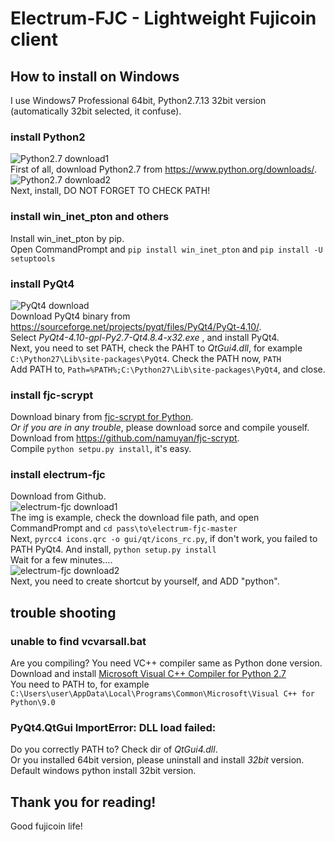 # Electrum-FJC - Lightweight Fujicoin client


## How to install on Windows  
I use Windows7 Professional 64bit, Python2.7.13 32bit version (automatically 32bit selected, it confuse).  


### install Python2  
![Python2.7 download1](http://imgur.com/hzbueo1)  
First of all, download Python2.7 from <https://www.python.org/downloads/>.  
![Python2.7 download2](http://imgur.com/r9KlIwr)  
Next, install, DO NOT FORGET TO CHECK PATH!  


### install win_inet_pton and others  
Install win_inet_pton by pip.  
Open CommandPrompt and `pip install win_inet_pton` and `pip install -U setuptools`  


### install PyQt4  
![PyQt4 download](http://imgur.com/5SiW4z5)  
Download PyQt4 binary from <https://sourceforge.net/projects/pyqt/files/PyQt4/PyQt-4.10/>.  
Select  *PyQt4-4.10-gpl-Py2.7-Qt4.8.4-x32.exe* , and install PyQt4.  
Next, you need to set PATH, check the PAHT to *QtGui4.dll*, for example `C:\Python27\Lib\site-packages\PyQt4`.
Check the PATH now, `PATH`  
Add PATH to, `Path=%PATH%;C:\Python27\Lib\site-packages\PyQt4`, and close.


### install fjc-scrypt  
Download binary from [fjc-scrypt for Python](https://github.com/namuyan/fjc-scrypt/raw/master/for_windows/fjc_scrypt-1.0.win32-py2.7.exe).  
*Or if you are in any trouble*, please download sorce and compile youself.  
Download from <https://github.com/namuyan/fjc-scrypt>.  
Compile `python setpu.py install`, it's easy.  


### install electrum-fjc  
Download from Github.  
![electrum-fjc download1](http://imgur.com/EThSVZB)  
The img is example, check the download file path, and open CommandPrompt and `cd pass\to\electrum-fjc-master`  
Next, `pyrcc4 icons.qrc -o gui/qt/icons_rc.py`, if don't work, you failed to PATH PyQt4.
And install, `python setup.py install`  
Wait for a few minutes....  
![electrum-fjc download2](http://imgur.com/Nfi3bBg)  
Next, you need to create shortcut by yourself, and ADD "python".


## trouble shooting  

### unable to find vcvarsall.bat  
Are you compiling? You need VC++ compiler same as Python done version.  
Download and install [Microsoft Visual C++ Compiler for Python 2.7](https://www.microsoft.com/en-us/download/details.aspx?id=44266)  
You need to PATH to, for example `C:\Users\user\AppData\Local\Programs\Common\Microsoft\Visual C++ for Python\9.0`  


### PyQt4.QtGui ImportError: DLL load failed:
Do you correctly PATH to? Check dir of *QtGui4.dll*.  
Or you installed 64bit version, please uninstall and install *32bit* version.  
Default windows python install 32bit version.


## Thank you for reading!
Good fujicoin life!
